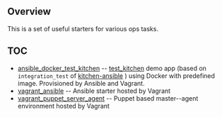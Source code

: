 ## Overview

This is a set of useful starters for various ops tasks.


## TOC

* [ansible_docker_test_kitchen](ansible_docker_test_kitchen) -- [test_kitchen][1] demo app (based on `integration_test` of [kitchen-ansible][2] ) using Docker with predefined image. Provisioned by Ansible and Vagrant.
* [vagrant_ansible](vagrant_ansible) -- Ansible starter hosted by Vagrant
* [vagrant_puppet_server_agent](vagrant_puppet_server_agent) -- Puppet based master--agent environment hosted by Vagrant

[1]: https://github.com/test-kitchen/test-kitchen
[2]: https://github.com/neillturner/kitchen-ansible
